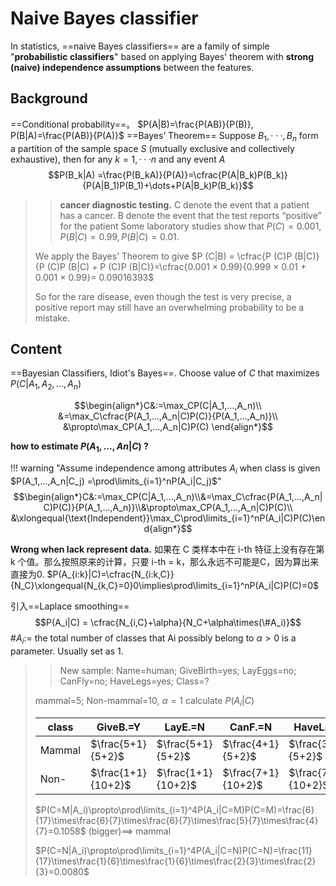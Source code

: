 # Naive Bayes classifier

In statistics, ==naive Bayes classifiers== are a family of simple "**probabilistic classifiers**" based on applying Bayes' theorem with **strong (naive) independence assumptions** between the features.

## Background

==Conditional probability==。 $P(A|B)=\frac{P(AB)}{P(B)}, P(B|A)=\frac{P(AB)}{P(A)}$
==Bayes’ Theorem== Suppose $B_1, · · · , B_n$ form a partition of the sample space $S$ (mutually exclusive and collectively exhaustive), then for any $k = 1, · · · n$ and any event $A$
$$P(B_k|A) =\frac{P(B_kA)}{P(A)}=\cfrac{P(A|B_k)P(B_k)}{P(A|B_1)P(B_1)+\dots+P(A|B_k)P(B_k)}$$

> > **cancer diagnostic testing.**
> > C denote the event that a patient has a cancer.
> > B denote the event that the test reports “positive” for the patient
> > Some laboratory studies show that $P (C) = 0.001, P (B|C)=0.99, P(B|C) = 0.01$.
>
> We apply the Bayes’ Theorem to give
$P (C|B) = \cfrac{P (C)P (B|C)}{P (C)P (B|C) + P (C)P (B|C)}=\cfrac{0.001 × 0.99}{0.999 × 0.01 + 0.001 × 0.99}= 0.09016393$
>
> So for the rare disease, even though the test is very precise, a positive report may still have an overwhelming probability to be a mistake.

## Content

==Bayesian Classifiers, Idiot's Bayes==.
Choose value of $C$ that maximizes $P (C|A_1, A_2, . . . , A_n)$

$$\begin{align*}C&:=\max_CP(C|A_1,...,A_n)\\
&=\max_C\cfrac{P(A_1,...,A_n|C)P(C)}{P(A_1,...,A_n)}\\
&\propto\max_CP(A_1,...,A_n|C)P(C)
\end{align*}$$

**how to estimate $P (A_1, . . . , An|C)$ ?**

!!! warning "Assume independence among attributes $A_i$ when class is given $P(A_1,...,A_n|C_j) =\prod\limits_{i=1}^nP(A_i|C_j)$"
    $$\begin{align*}C&:=\max_CP(C|A_1,...,A_n)\\&=\max_C\cfrac{P(A_1,...,A_n|C)P(C)}{P(A_1,...,A_n)}\\&\propto\max_CP(A_1,...,A_n|C)P(C)\\
    &\xlongequal{\text{Independent}}\max_C\prod\limits_{i=1}^nP(A_i|C)P(C)\end{align*}$$

**Wrong when lack represent data.**
如果在 C 类样本中在 i-th 特征上没有存在第 k 个值。那么按照原来的计算，只要 i-th = k，那么永远不可能是C，因为算出来直接为0. $P(A_{i:k}|C)=\cfrac{N_{i:k,C}}{N_C}\xlongequal{N_{k,C}=0}0\implies\prod\limits_{i=1}^nP(A_i|C)P(C)=0$

引入==Laplace smoothing==
$$P(A_i|C) = \cfrac{N_{i,C}+\alpha}{N_C+\alpha\times(\#A_i)}$$
$\#A_i:=$ the total number of classes that Ai possibly belong to
$\alpha\gt0$ is a parameter. Usually set as 1.

> > New sample: Name=human; GiveBirth=yes; LayEggs=no; CanFly=no; HaveLegs=yes; Class=?
>
> mammal=5; Non-mammal=10, $\alpha=1$
> calculate $P(A_i|C)$
>
> |class|GiveB.=Y|LayE.=N|CanF.=N|HaveL.=Y|$P(C)$
> |--|--|--|--|--|--|
> Mammal|$\frac{5+1}{5+2}$|$\frac{5+1}{5+2}$|$\frac{4+1}{5+2}$|$\frac{3+1}{5+2}$|$\frac{5+1}{15+2}$
> Non-|$\frac{1+1}{10+2}$|$\frac{1+1}{10+2}$|$\frac{7+1}{10+2}$|$\frac{7+1}{10+2}$|$\frac{10+1}{15+2}$
>
> $P(C=M|A_i)\propto\prod\limits_{i=1}^4P(A_i|C=M)P(C=M)=\frac{6}{17}\times\frac{6}{7}\times\frac{6}{7}\times\frac{5}{7}\times\frac{4}{7}=0.1058$ (bigger)$\implies$ mammal
>
> $P(C=N|A_i)\propto\prod\limits_{i=1}^4P(A_i|C=N)P(C=N)=\frac{11}{17}\times\frac{1}{6}\times\frac{1}{6}\times\frac{2}{3}\times\frac{2}{3}=0.0080$

